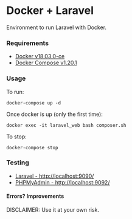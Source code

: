 # Docker + Laravel

Environment to run Laravel with Docker.

### Requirements
* [Docker v18.03.0-ce](https://docs.docker.com/install/)
* [Docker Compose v1.20.1](https://docs.docker.com/install/)

### Usage

To run:
```shell
docker-compose up -d
```

Once docker is up (only the first time):
```shell
docker exec -it laravel_web bash composer.sh
```

To stop:
```shell
docker-compose stop
```

### Testing

* [Laravel - http://localhost:9090/](http://localhost:9090/)
* [PHPMyAdmin - http://localhost:9092/](http://localhost:9092/)

#### Errors? Improvements
DISCLAIMER: Use it at your own risk.
